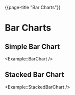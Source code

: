 {{page-title "Bar Charts"}}

# Bar Charts

## Simple Bar Chart

<Example::BarChart />

## Stacked Bar Chart

<Example::StackedBarChart />
